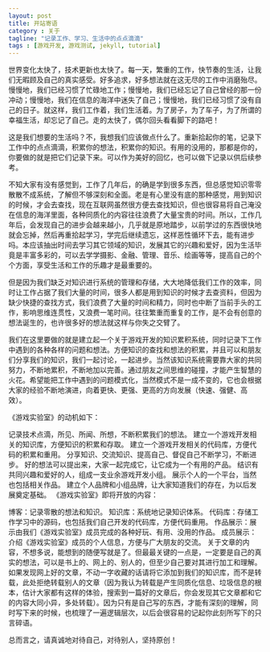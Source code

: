 ```yaml
---
layout: post
title: 开站寄语
category : 关于
tagline: "记录工作、学习、生活中的点点滴滴"
tags : [游戏开发, 游戏测试, jekyll, tutorial]
---
```


世界变化太快了，技术更新也太快了。每一天，繁重的工作，快节奏的生活，让我们无暇顾及自己的真实感受。好多追求，好多想法就在这无尽的工作中消磨殆尽。慢慢地，我们已经习惯了忙碌地工作；慢慢地，我们已经忘记了自己曾经的那一份冲动；慢慢地，我们在信息的海洋中迷失了自己；慢慢地，我们已经习惯了没有自己的日子。就这样，我们工作着，我们生活着。为了房子，为了车子，为了所谓的幸福生活，却忘记了自己。走的太快了，偶尔回头看看脚下的路吧！

这是我们想要的生活吗？不，我想我们应该做点什么了。重新拾起你的笔，记录下工作中的点点滴滴，积累你的想法，积累你的知识。有用的没用的，那都是你的，你要做的就是把它们记录下来。可以作为美好的回忆，也可以做下记录以供后续参考。

不知大家有没有感觉到，工作了几年后，的确是学到很多东西，但总感觉知识零零散散不成系统，了解但不够深刻和全面。老是有心里没有底的那种感觉，用到知识的时候，才会去查找，现在互联网虽然很方便去查找知识，但也很容易将自己淹没在信息的海洋里面，各种同质化的内容往往浪费了大量宝贵的时间。所以，工作几年后，会发现自己的进步会越来越小，几乎就是原地踏步，以前学过的东西很快地就会忘掉，然后再重拾起学习，学完后继续遗忘，这样恶性循环下去，能有进步吗。本应该抽出时间去学习其它领域的知识，发展其它的兴趣和爱好，因为生活毕竟是丰富多彩的，可以去学学摄影、金融、管理、音乐、绘画等等，提高自己的个个方面，享受生活和工作的乐趣才是最重要的。

但是因为我们缺乏对知识进行系统的管理和存储，大大地降低我们工作的效率，同时让工作占据了我们大量的时间，很多人都是用到知识的时候才去查资料，但因为缺少快捷的查找方式，我们浪费了大量的时间和精力，同时也中断了当前手头的工作，影响思维连贯性，又浪费一笔时间。往往繁重而重复的工作，是不会有创意的想法诞生的，也许很多好的想法就这样与你失之交臂了。

我们在这里要做的就是建立起一个关于游戏开发的知识累积系统，同时记录下工作中遇到的各种各样的问题和想法。方便知识的查找和想法的积累，并且可以和朋友们分享我们的知识，我们一起讨论，一起进步。当然该知识系统需要靠大家的共同努力，不断地累积，不断地加以完善。通过朋友之间思维的碰撞，才能产生智慧的火花。希望能把工作中遇到的问题模式化，当然模式不是一成不变的，它也会根据大家的经验不断地演进，向着更快、更强、更高的方向发展（快速、强健、高效）。

《游戏实验室》的动机如下：

记录技术点滴，所见、所闻、所想，不断积累我们的想法。
建立一个游戏开发相关的知识库，方便知识的积累和存取。
建立一个游戏开发相关的代码库，方便代码的积累和重用。
分享知识、交流知识、提高自己、督促自己不断学习，不断进步。
好的想法可以提出来，大家一起完成它，让它成为一个有用的产品。
结识有共同兴趣和爱好的人，组成一支业余游戏开发小组。
展示个人的一个平台，当然也包括相关作品。
建立个人品牌和小组品牌，让大家知道我们的存在，为以后发展奠定基础。
《游戏实验室》即将开放的内容：

博客：记录零散的想法和知识。
知识库：系统地记录知识体系。
代码库：存储工作学习中的源码，也包括我们自己开发的代码库，方便代码重用。
作品展示：展示由我们《游戏实验室》成员完成的各种好玩、有用、没用的作品。
成员展示：介绍《游戏实验室》成员的个人信息，方便与广大朋友的交流。
关于文章的内容，不想多说，能想到的随便写就是了。但最最关键的一点是，一定要是自己的真实的想法，可以是书上的、网上的、别人的，但至少自己要对其进行加工和理解。如果发现网上好的文章，不动一字收藏的话请将它添加到我们的知识库，而不是转载，此处拒绝转载别人的文章（因为我认为转载是产生同质化信息、垃圾信息的根本，估计大家都有这样的体验，搜索到一篇好的文章后，你会发现其它文章都和它的内容大同小异，多处转载）。因为只有是自己写的东西，才能有深刻的理解，同时写下来的时候，也梳理了一遍逻辑层次，以后会很容易的记起你此刻所写下的只言碎语。

总而言之，请真诚地对待自己，对待别人，坚持原创！